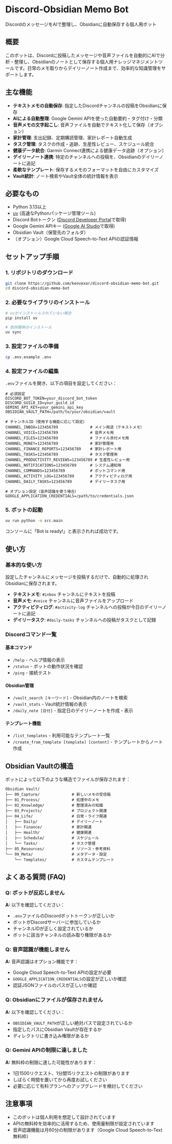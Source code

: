 # Discord-Obsidian Memo Bot

DiscordのメッセージをAIで整理し、Obsidianに自動保存する個人用ボット

## 概要

このボットは、Discordに投稿したメッセージや音声ファイルを自動的にAIで分析・整理し、Obsidianのノートとして保存する個人用ナレッジマネジメントツールです。日常のメモ取りからデイリーノート作成まで、効率的な知識管理をサポートします。

## 主な機能

- **テキストメモの自動保存**: 指定したDiscordチャンネルの投稿をObsidianに保存
- **AIによる自動整理**: Google Gemini APIを使った自動要約・タグ付け・分類
- **音声メモの文字起こし**: 音声ファイルを自動でテキスト化して保存（オプション）
- **家計管理**: 支出記録、定期購読管理、家計レポート自動生成
- **タスク管理**: タスクの作成・追跡、生産性レビュー、スケジュール統合
- **健康データ統合**: Garmin Connect連携による健康データ追跡（オプション）
- **デイリーノート連携**: 特定のチャンネルへの投稿を、Obsidianのデイリーノートに追記
- **柔軟なテンプレート**: 保存するメモのフォーマットを自由にカスタマイズ
- **Vault統計**: ノート検索やVault全体の統計情報を表示

## 必要なもの

- Python 3.13以上
- [uv](https://github.com/astral-sh/uv) (高速なPythonパッケージ管理ツール)
- Discord Botトークン ([Discord Developer Portal](https://discord.com/developers/applications)で取得)
- Google Gemini APIキー ([Google AI Studio](https://aistudio.google.com/)で取得)
- Obsidian Vault（保管先のフォルダ）
- （オプション）Google Cloud Speech-to-Text APIの認証情報

## セットアップ手順

### 1. リポジトリのダウンロード
```bash
git clone https://github.com/kenvexar/discord-obsidian-memo-bot.git
cd discord-obsidian-memo-bot
```

### 2. 必要なライブラリのインストール
```bash
# uvがインストールされていない場合
pip install uv

# 依存関係のインストール
uv sync
```

### 3. 設定ファイルの準備
```bash
cp .env.example .env
```

### 4. 設定ファイルの編集
`.env`ファイルを開き、以下の項目を設定してください：

```env
# 必須設定
DISCORD_BOT_TOKEN=your_discord_bot_token
DISCORD_GUILD_ID=your_guild_id
GEMINI_API_KEY=your_gemini_api_key
OBSIDIAN_VAULT_PATH=/path/to/your/obsidian/vault

# チャンネルID（使用する機能に応じて設定）
CHANNEL_INBOX=123456789              # メイン用途（テキストメモ）
CHANNEL_VOICE=123456789              # 音声メモ用
CHANNEL_FILES=123456789              # ファイル添付メモ用
CHANNEL_MONEY=123456789              # 家計管理用
CHANNEL_FINANCE_REPORTS=123456789    # 家計レポート用
CHANNEL_TASKS=123456789              # タスク管理用
CHANNEL_PRODUCTIVITY_REVIEWS=123456789 # 生産性レビュー用
CHANNEL_NOTIFICATIONS=123456789      # システム通知用
CHANNEL_COMMANDS=123456789           # ボットコマンド用
CHANNEL_ACTIVITY_LOG=123456789       # アクティビティログ用
CHANNEL_DAILY_TASKS=123456789        # デイリータスク用

# オプション設定（音声認識を使う場合）
GOOGLE_APPLICATION_CREDENTIALS=/path/to/credentials.json
```

### 5. ボットの起動
```bash
uv run python -m src.main
```

コンソールに「Bot is ready!」と表示されれば成功です。

## 使い方

### 基本的な使い方
設定したチャンネルにメッセージを投稿するだけで、自動的に処理されObsidianに保存されます。

- **テキストメモ**: `#inbox` チャンネルにテキストを投稿
- **音声メモ**: `#voice` チャンネルに音声ファイルをアップロード
- **アクティビティログ**: `#activity-log` チャンネルへの投稿が今日のデイリーノートに追記
- **デイリータスク**: `#daily-tasks` チャンネルへの投稿がタスクとして記録

### Discordコマンド一覧

#### 基本コマンド
- `/help` - ヘルプ情報の表示
- `/status` - ボットの動作状況を確認
- `/ping` - 接続テスト

#### Obsidian管理
- `/vault_search [キーワード]` - Obsidian内のノートを検索
- `/vault_stats` - Vault統計情報の表示
- `/daily_note [日付]` - 指定日のデイリーノートを作成・表示

#### テンプレート機能
- `/list_templates` - 利用可能なテンプレート一覧
- `/create_from_template [template] [content]` - テンプレートからノート作成

## Obsidian Vaultの構造

ボットによって以下のような構造でファイルが保存されます：

```
Obsidian Vault/
├── 00_Capture/              # 新しいメモの受信箱
├── 01_Process/              # 処理中のメモ
├── 02_Knowledge/            # 整理済みの知識
├── 03_Projects/             # プロジェクト関連
├── 04_Life/                 # 日常・ライフ関連
│   ├── Daily/               # デイリーノート
│   ├── Finance/             # 家計関連
│   ├── Health/              # 健康関連
│   ├── Schedule/            # スケジュール
│   └── Tasks/               # タスク管理
├── 05_Resources/            # リソース・参考資料
└── 99_Meta/                 # メタデータ・設定
    └── Templates/           # カスタムテンプレート
```

## よくある質問 (FAQ)

### Q: ボットが反応しません
**A:** 以下を確認してください：
- `.env`ファイルのDiscordボットトークンが正しいか
- ボットがDiscordサーバーに参加しているか
- チャンネルIDが正しく設定されているか
- ボットに該当チャンネルの読み取り権限があるか

### Q: 音声認識が機能しません
**A:** 音声認識はオプション機能です：
- Google Cloud Speech-to-Text APIの設定が必要
- `GOOGLE_APPLICATION_CREDENTIALS`の設定が正しいか確認
- 認証JSONファイルのパスが正しいか確認

### Q: Obsidianにファイルが保存されません
**A:** 以下を確認してください：
- `OBSIDIAN_VAULT_PATH`が正しい絶対パスで設定されているか
- 指定したパスにObsidian Vaultが存在するか
- ディレクトリに書き込み権限があるか

### Q: Gemini APIの制限に達しました
**A:** 無料枠の制限に達した可能性があります：
- 1日1500リクエスト、1分間15リクエストの制限があります
- しばらく時間を置いてから再度お試しください
- 必要に応じて有料プランへのアップグレードを検討してください

## 注意事項

- このボットは個人利用を想定して設計されています
- APIの無料枠を効率的に活用するため、使用量制限が設定されています
- 音声認識機能は月60分の制限があります（Google Cloud Speech-to-Text無料枠）
